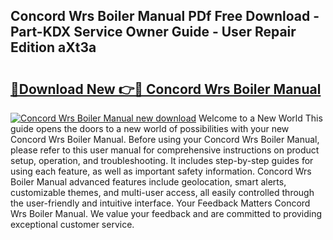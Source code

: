 ## Concord Wrs Boiler Manual PDf Free Download - Part-KDX Service Owner Guide - User Repair Edition aXt3a

# <h2><a href="http://cf16247.oget.top/?id=Concord+Wrs+Boiler+Manual">🔗Download New 👉🔴 Concord Wrs Boiler Manual</a></h2>

[![Concord Wrs Boiler Manual new download](https://i.imgur.com/5g1atiW.png)](http://cf16247.oget.top/?id=Concord+Wrs+Boiler+Manual)
Welcome to a New World This guide opens the doors to a new world of possibilities with your new Concord Wrs Boiler Manual. Before using your Concord Wrs Boiler Manual, please refer to this user manual for comprehensive instructions on product setup, operation, and troubleshooting. It includes step-by-step guides for using each feature, as well as important safety information. Concord Wrs Boiler Manual advanced features include geolocation, smart alerts, customizable themes, and multi-user access, all easily controlled through the user-friendly and intuitive interface. Your Feedback Matters Concord Wrs Boiler Manual. We value your feedback and are committed to providing exceptional customer service.
